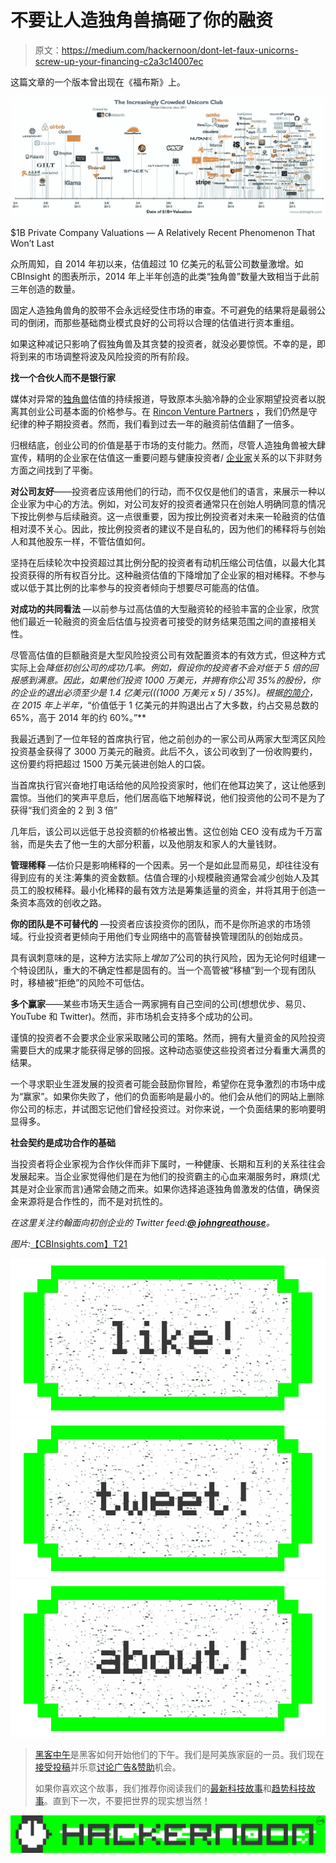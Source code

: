 # 不要让人造独角兽搞砸了你的融资

> 原文：<https://medium.com/hackernoon/dont-let-faux-unicorns-screw-up-your-financing-c2a3c14007ec>

这篇文章的一个版本曾出现在《福布斯》上。

![](img/0606e304f337bf4f6f71109837e13b82.png)

$1B Private Company Valuations — A Relatively Recent Phenomenon That Won’t Last

众所周知，自 2014 年初以来，估值超过 10 亿美元的私营公司数量激增。如 CBInsight 的图表所示，2014 年上半年创造的此类“独角兽”数量大致相当于此前三年创造的数量。

固定人造独角兽角的胶带不会永远经受住市场的审查。不可避免的结果将是最弱公司的倒闭，而那些基础商业模式良好的公司将以合理的估值进行资本重组。

如果这种减记只影响了假独角兽及其贪婪的投资者，就没必要惊慌。不幸的是，即将到来的市场调整将波及风险投资的所有阶段。

**找一个合伙人而不是银行家**

媒体对异常的[独角兽](https://hackernoon.com/tagged/unicorn)估值的持续报道，导致原本头脑冷静的企业家期望投资者以脱离其创业公司基本面的价格参与。在 [Rincon Venture Partners](http://www.rinconvp.com/) ，我们仍然是守纪律的种子期投资者。然而，我们看到过去一年的融资前估值翻了一倍多。

归根结底，创业公司的价值是基于市场的支付能力。然而，尽管人造独角兽被大肆宣传，精明的企业家在估值这一重要问题与健康投资者/ [企业家](https://hackernoon.com/tagged/entrepreneur)关系的以下非财务方面之间找到了平衡。

**对公司友好**——投资者应该用他们的行动，而不仅仅是他们的语言，来展示一种以企业家为中心的方法。例如，对公司友好的投资者通常只在创始人明确同意的情况下按比例参与后续融资。这一点很重要，因为按比例投资者对未来一轮融资的估值相对漠不关心。因此，按比例投资者的建议不是自私的，因为他们的稀释将与创始人和其他股东一样，不管估值如何。

坚持在后续轮次中投资超过其比例分配的投资者有动机压缩公司估值，以最大化其投资获得的所有权百分比。这种融资估值的下降增加了企业家的相对稀释。不参与或以低于其比例的比率参与的投资者倾向于想要尽可能高的估值。

**对成功的共同看法** —以前参与过高估值的大型融资轮的经验丰富的企业家，欣赏他们最近一轮融资的资金后估值与投资者可接受的财务结果范围之间的直接相关性。

尽管高估值的巨额融资是大型风险投资公司有效配置资本的有效方式，但这种方式实际上会*降低初创公司的成功几率。例如，假设你的投资者不会对低于 5 倍的回报感到满意。因此，如果他们投资 1000 万美元，并拥有你公司 35%的股份，你的企业的退出必须至少是 1.4 亿美元(((1000 万美元 x 5) / 35%)。根据[的简介](http://exitround.com/author/tomio/page/2/)，在 2015 年上半年，*“价值低于 1 亿美元的并购退出占了大多数，约占交易总数的 65%，高于 2014 年的约 60%。”**

我最近遇到了一位年轻的首席执行官，他之前创办的一家公司从两家大型湾区风险投资基金获得了 3000 万美元的融资。此后不久，该公司收到了一份收购要约，这份要约将把超过 1500 万美元装进创始人的口袋。

当首席执行官兴奋地打电话给他的风险投资家时，他们在他耳边笑了，这让他感到震惊。当他们的笑声平息后，他们居高临下地解释说，他们投资他的公司不是为了获得“我们资金的 2 到 3 倍”

几年后，该公司以远低于总投资额的价格被出售。这位创始 CEO 没有成为千万富翁，而是失去了他一生的大部分积蓄，以及他朋友和家人的大量钱财。

**管理稀释** —估价只是影响稀释的一个因素。另一个是如此显而易见，却往往没有得到应有的关注:筹集的资金数额。估值合理的小规模融资通常会减少创始人及其员工的股权稀释。最小化稀释的最有效方法是筹集适量的资金，并将其用于创造一条资本高效的创收之路。

**你的团队是不可替代的** —投资者应该投资你的团队，而不是你所追求的市场领域。行业投资者更倾向于用他们专业网络中的高管替换管理团队的创始成员。

具有讽刺意味的是，这种方法实际上*增加了*公司的执行风险，因为无论何时组建一个特设团队，重大的不确定性都是固有的。当一个高管被“移植”到一个现有团队时，移植被“拒绝”的风险不可低估。

**多个赢家**——某些市场天生适合一两家拥有自己空间的公司(想想优步、易贝、YouTube 和 Twitter)。然而，非市场机会支持多个成功的公司。

谨慎的投资者不会要求企业家采取赌公司的策略。然而，拥有大量资金的风险投资需要巨大的成果才能获得足够的回报。这种动态驱使这些投资者过分看重大满贯的结果。

一个寻求职业生涯发展的投资者可能会鼓励你冒险，希望你在竞争激烈的市场中成为“赢家”。如果你失败了，他们的负面影响是最小的。他们会从他们的网站上删除你公司的标志，并试图忘记他们曾经投资过。对你来说，一个负面结果的影响要明显得多。

**社会契约是成功合作的基础**

当投资者将企业家视为合作伙伴而非下属时，一种健康、长期和互利的关系往往会发展起来。当企业家觉得他们是在为他们的投资霸主的心血来潮服务时，麻烦(尤其是对企业家而言)通常会随之而来。如果你选择追逐独角兽激发的估值，确保资金来源将是合作性的，而不是对抗性的。

*在这里关注约翰面向初创企业的 Twitter feed:*[***@ johngreathouse***](https://twitter.com/#!/johngreathouse)*。*

*图片:*[【CBInsights.com】T21](https://www.pinterest.com/brieparker/)

[![](img/50ef4044ecd4e250b5d50f368b775d38.png)](http://bit.ly/HackernoonFB)[![](img/979d9a46439d5aebbdcdca574e21dc81.png)](https://goo.gl/k7XYbx)[![](img/2930ba6bd2c12218fdbbf7e02c8746ff.png)](https://goo.gl/4ofytp)

> [黑客中午](http://bit.ly/Hackernoon)是黑客如何开始他们的下午。我们是阿美族家庭的一员。我们现在[接受投稿](http://bit.ly/hackernoonsubmission)并乐意[讨论广告&赞助](mailto:partners@amipublications.com)机会。
> 
> 如果你喜欢这个故事，我们推荐你阅读我们的[最新科技故事](http://bit.ly/hackernoonlatestt)和[趋势科技故事](https://hackernoon.com/trending)。直到下一次，不要把世界的现实想当然！

[![](img/be0ca55ba73a573dce11effb2ee80d56.png)](https://goo.gl/Ahtev1)